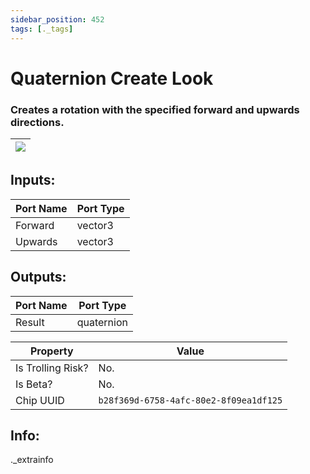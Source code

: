 ```yaml
---
sidebar_position: 452
tags: [._tags]
---
```


# Quaternion Create Look


### Creates a rotation with the specified forward and upwards directions.

| ![](https://images-ext-2.discordapp.net/external/MPmIaQzlEPmgGWlgi-WxBBXt0Bjv_zWPkg1y1f_sy3s/https/www.recroomcircuits.com/image/circuit/absolute-value?width=206&height=108) |
|-----|

## Inputs:
| Port Name | Port Type |
|-----------|-----------|
| Forward | vector3 |
| Upwards | vector3 |

## Outputs:
| Port Name | Port Type |
|-----------|-----------|
| Result | quaternion | 

| Property  | Value |
|-------------------|-----------|
| Is Trolling Risk? | No. |
| Is Beta? | No. |
| Chip UUID | `b28f369d-6758-4afc-80e2-8f09ea1df125` |

## Info:
._extrainfo